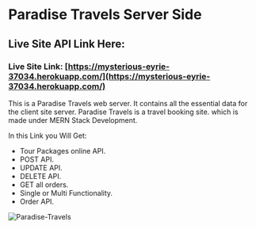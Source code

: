 # Paradise Travels Server Side

## Live Site API Link Here:

### Live Site Link: [https://mysterious-eyrie-37034.herokuapp.com/](https://mysterious-eyrie-37034.herokuapp.com/)


This is a Paradise Travels web server. It contains all the essential data for the client site server. Paradise Travels is a travel booking site. which is made under MERN Stack Development.

In this Link you Will Get:

* Tour Packages online API.
* POST API.
* UPDATE API.
* DELETE API.
* GET all orders.
* Single or Multi Functionality.
* Order API.

 ![Paradise-Travels](https://i.ibb.co/zhG6F1X/screenshot-localhost-3000-2021-11-12-04-14-15.png)